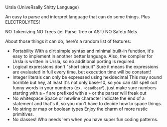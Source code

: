 Ursla (UniveRsally Shitty Language)

An easy to parse and interpret language that can do some things. Plus ELECTROLYTES!

NO Tokenizing
NO Trees (ie. Parse Tree or AST)
NO Safety Nets

About those things it can do, here's a random list of features:

* Portability
    With a dirt simple syntax and minimal built-in function, it's easy to implement in another better language. Also, the compiler for Ursla is written in Ursla, so no additional porting is required.
* Logical expressions don't "short circuit"
    Sure it means the expressions are evaluated in full every time, but execution time will be constant!
* Integer literals can only be expressed using hexidecimal
    This may sound horrible but hey, at least it's not only base-10, so you can still spell out funny words in your numbers (ex. `+deadbeef`). just make sure numbers starting with a - f are prefixed with a `+` or the parser will freak out
* No whitespace
    Space or newline character indicate the end of a statement and that's it, so you don't have to decide how to space things.
* No string or map or boolean types
    Enjoy the charm of more rustic primitives.
* No classes!
    Who needs 'em when you have super fun coding patterns.